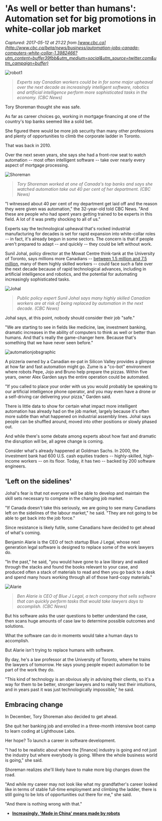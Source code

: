 # 'As well or better than humans': Automation set for big promotions in white-collar job market

_Captured: 2017-05-12 at 21:22 from [www.cbc.ca](http://www.cbc.ca/beta/news/business/automation-jobs-canada-computers-white-collar-1.3982466?utm_content=buffer39fbb&utm_medium=social&utm_source=twitter.com&utm_campaign=buffer)_

![robot1](https://i.cbc.ca/1.4003419.1488315589!/fileImage/httpImage/image.jpg_gen/derivatives/16x9_780/robot1.jpg)

> _Experts say Canadian workers could be in for some major upheaval over the next decade as increasingly intelligent software, robotics and artificial intelligence perform more sophisticated tasks in the economy. (CBC News)_

Tory Shoreman thought she was safe.

As far as career choices go, working in mortgage financing at one of the country's top banks seemed like a solid bet.

She figured there would be more job security than many other professions and plenty of opportunities to climb the corporate ladder in Toronto.

That was back in 2010.

Over the next seven years, she says she had a front-row seat to watch automation -- most often intelligent software -- take over nearly every aspect of mortgage processing.

![Shoreman](https://i.cbc.ca/1.4001665.1488229182!/fileImage/httpImage/image.jpg_gen/derivatives/original_940/shoreman.jpg)

> _Tory Shoreman worked at one of Canada's top banks and says she watched automation take out 40 per cent of her department. (CBC News)_

"I witnessed about 40 per cent of my department get laid off and the reason they were given was automation," the 32-year-old told CBC News. "And these are people who had spent years getting trained to be experts in this field. A lot of it was pretty shocking to all of us."

Experts say the technological upheaval that's rocked industrial manufacturing for decades is set for rapid expansion into white-collar roles -- in fact, it's already begun in some sectors. The concern is that if people aren't prepared to adapt -- and quickly -- they could be left without work.

Sunil Johal, policy director at the Mowat Centre think-tank at the University of Toronto, says millions more Canadians -- [between 1.5 million and 7.5 million](https://mowatcentre.ca/wp-content/uploads/publications/132_working_without_a_net.pdf), many of them highly skilled workers -- could face such a fate over the next decade because of rapid technological advances, including in artificial intelligence and robotics, and the potential for automating increasingly sophisticated tasks.

![Johal](https://i.cbc.ca/1.4001672.1488229314!/fileImage/httpImage/image.jpg_gen/derivatives/original_940/johal.jpg)

> _Public policy expert Sunil Johal says many highly skilled Canadian workers are at risk of being replaced by automation in the next decade. (CBC News)_

Johal says, at this point, nobody should consider their job "safe."

"We are starting to see in fields like medicine, law, investment banking, dramatic increases in the ability of computers to think as well or better than humans. And that's really the game-changer here. Because that's something that we have never seen before."

![automationjobsgraphic](https://i.cbc.ca/1.4001801.1488232304!/fileImage/httpImage/image.jpg_gen/derivatives/original_940/automationjobsgraphic.jpg)

A pizzeria owned by a Canadian ex-pat in Silicon Valley provides a glimpse at how far and fast automation might go. Zume is a "co-bot" environment where robots Pepe, Jojo and Bruno help prepare the pizzas. Within five years, owner Alex Garden says the entire operation could be automated.

"If you called to place your order with us you would probably be speaking to our artificial intelligence phone operator, and you may even have a drone or a self-driving car delivering your pizza," Garden said.

There is little data to show for certain what impact more intelligent automation has already had on the job market, largely because it's often more subtle than what happened on industrial assembly lines. Johal says people can be shuffled around, moved into other positions or slowly phased out.

And while there's some debate among experts about how fast and dramatic the disruption will be, all agree change is coming.

Consider what's already happened at Goldman Sachs. In 2000, the investment bank had 600 U.S. cash equities traders -- highly-skilled, high-income workers -- on its floor. Today, it has two -- backed by 200 software engineers.

## 'Left on the sidelines'

Johal's fear is that not everyone will be able to develop and maintain the skill sets necessary to compete in the changing job market.

"If Canada doesn't take this seriously, we are going to see many Canadians left on the sidelines of the labour market," he said. "They are not going to be able to get back into the job force."

Since resistance is likely futile, some Canadians have decided to get ahead of what's coming.

Benjamin Alarie is the CEO of tech startup Blue J Legal, whose next generation legal software is designed to replace some of the work lawyers do.

"In the past," he said, "you would have gone to a law library and walked through the stacks and found the books relevant to your case, and produced often a stack of materials to read and then you go back to a desk and spend many hours working through all of those hard-copy materials."

![Alarie](https://i.cbc.ca/1.4001660.1488229068!/fileImage/httpImage/image.jpg_gen/derivatives/original_940/alarie.jpg)

> _Ben Alarie is CEO of Blue J Legal, a tech company that sells software that can quickly perform tasks that would take lawyers days to accomplish. (CBC News)_

But his software asks the user questions to better understand the case, then scans huge amounts of case law to determine possible outcomes and solutions.

What the software can do in moments would take a human days to accomplish.

But Alarie isn't trying to replace humans with software.

By day, he's a law professor at the University of Toronto, where he trains the lawyers of tomorrow. He says young people expect automation to be part of the work they do.

"This kind of technology is an obvious ally in advising their clients, so it's a way for them to be better, stronger lawyers and to really test their intuitions, and in years past it was just technologically impossible," he said.

## Embracing change

In December, Tory Shoreman also decided to get ahead.

She quit her banking job and enrolled in a three-month intensive boot camp to learn coding at Lighthouse Labs.

Her hope? To launch a career in software development.

"I had to be realistic about where the [finance] industry is going and not just the industry but where everybody is going. Where the whole business world is going," she said.

Shoreman realizes she'll likely have to make more big changes down the road.

"And while my career may not look like what my grandfather's career looked like in terms of stable full-time employment and climbing the ladder, there is still going to be lots of opportunities out there for me," she said.

"And there is nothing wrong with that."

  * **[Increasingly, 'Made in China' means made by robots](http://www.cbc.ca/1.3693818)**
